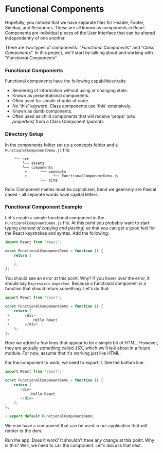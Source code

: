 # Functional Components
Hopefully, you noticed that we have separate files for Header, Footer, Sidebar, and Resources. These are all known as components in React. Components are individual pieces of the User Interface that can be altered independently of one another. 

There are two types of components: "*Functional Components*" and "*Class Components*". In this project, we'll start by talking about and working with "*Functional Components*".

### Functional Components
Functional components have the following capabilities/traits:

* Rendering of information without using or changing state.
* Known as presentational components.  
* Often used for simple chunks of code.
* No 'this' keyword. Class components use 'this' extensively.  
* Known as dumb components.
* Often used as child components that will receive 'props' (*aka properties*) from a Class Component (*parent*). 

### Directory Setup
In the components folder set up a concepts folder and a `FunctionalComponentDemo.js` file: 

```
    └── src
        └── assets
        └── components
         +      └── concepts
         +            └── FunctionalComponentDemo.js
                └── site
```

<bold>Rule:<bold> Component names must be capitalized, band we geenrally are Pascal cased - all separate words have capital letters.

### Functional Component Example

Let's create a simple functional component in the `FunctionalComponentDemo.js` file. At this point you probably want to start typing (*instead of copying and pasting*) so that you can get a good feel for the React keystrokes and syntax. Add the following:

```js
import React from 'react';

const FunctionalComponentDemo = function () {
    return (
        
    );
};

```

You should see an error at this point. Why? If you hover over the error, it should say `Expression expected`. Because a functional component is a function that should return something. Let's do that:

```js
import React from 'react';

const FunctionalComponentDemo = function () {
    return (
 +       <div>
 +           Hello React
 +       </div>
    );
};
```

Here we added a few lines that appear to be a simple bit of HTML. However, they are actually something called JSX, which we'll talk about in a future module. For now, assume that it's working just like HTML.

For the component to work, we need to export it. See the bottom line:

```js
import React from 'react';

const FunctionalComponentDemo = function () {
    return (
       <div>
            Hello React
       </div>
    );
};

+ export default FunctionalComponentDemo;
```

We now have a component that can be used in our application that will render to the dom.

Run the app. Does it work? It shouldn't have any change at this point. Why is this? Well, we need to call the component. Let's discuss that next.


